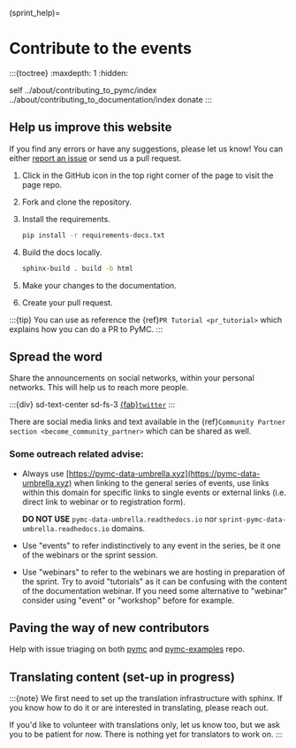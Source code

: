 (sprint_help)=
# Contribute to the events

:::{toctree}
:maxdepth: 1
:hidden:

self
../about/contributing_to_pymc/index
../about/contributing_to_documentation/index
donate
:::

## Help us improve this website

If you find any errors or have any suggestions, please let us know! You can either [report an issue](https://github.com/pymc-devs/pymc-data-umbrella/issues/new) or send us a pull request.

1. Click in the GitHub icon in the top right corner of the page to visit the page repo.

2. Fork and clone the repository.

3. Install the requirements.

    ```bash
    pip install -r requirements-docs.txt
    ```

4. Build the docs locally.

    ```bash
    sphinx-build . build -b html
    ```

5. Make your changes to the documentation.

6. Create your pull request.

:::{tip}
You can use as reference the {ref}`PR Tutorial <pr_tutorial>` which explains how you can do a PR to PyMC.
:::

## Spread the word

Share the announcements on social networks, within your personal networks. This will help us to reach more people.

:::{div} sd-text-center sd-fs-3
[{fab}`twitter`](https://twitter.com/intent/tweet?text=https://pymc-data-umbrella.xyz)
:::

There are social media links and text available in the {ref}`Community Partner section <become_community_partner>` which can be shared as well. 

### Some outreach related advise:

* Always use [https://pymc-data-umbrella.xyz](https://pymc-data-umbrella.xyz) when linking
  to the general series of events, use links within this domain for specific links to single
  events or external links (i.e. direct link to webinar or to registration form).

  **DO NOT USE** `pymc-data-umbrella.readthedocs.io` nor `sprint-pymc-data-umbrella.readhedocs.io`
  domains.
* Use "events" to refer indistinctively to any event in the series, be it one of the webinars or the
  sprint session.
* Use "webinars" to refer to the webinars we are hosting in preparation of the sprint. Try
  to avoid "tutorials" as it can be confusing with the content of the documentation webinar.
  If you need some alternative to "webinar" consider using "event" or "workshop" before for example.

## Paving the way of new contributors

Help with issue triaging on both [pymc](https://github.com/pymc-devs/pymc) and [pymc-examples](https://github.com/pymc-devs/pymc-examples) repo.

## Translating content (set-up in progress)

:::{note}
We first need to set up the translation infrastructure with sphinx. If you know how to do it or are interested in translating, please reach out.

If you'd like to volunteer with translations only, let us know too, but we ask you to be
patient for now. There is nothing yet for translators to work on.
:::
